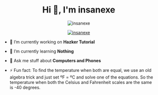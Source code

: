 <h1 align="center">Hi 👋, I'm insanexe</h1>


<p align="center"> <img src="https://komarev.com/ghpvc/?username=insanexe23&label=Profile%20views&color=0e75b6&style=flat" alt="insanexe" /> </p>

<p align="center"> <a href="https://github.com/ryo-ma/github-profile-trophy"><img src="https://github-profile-trophy.vercel.app/?username=insanexe&row=1" alt="insanexe" /></a> </p>

- 🔭 I’m currently working on **Hazker Tutorial**
- 🌱 I’m currently learning **Nothing**
- 💬 Ask me stuff about **Computers and Phones**


- ⚡ Fun fact: To find the temperature when both are equal, we use an old algebra trick and just set ºF = ºC and solve one of the equations. So the temperature when both the Celsius and Fahrenheit scales are the same is -40 degrees.




